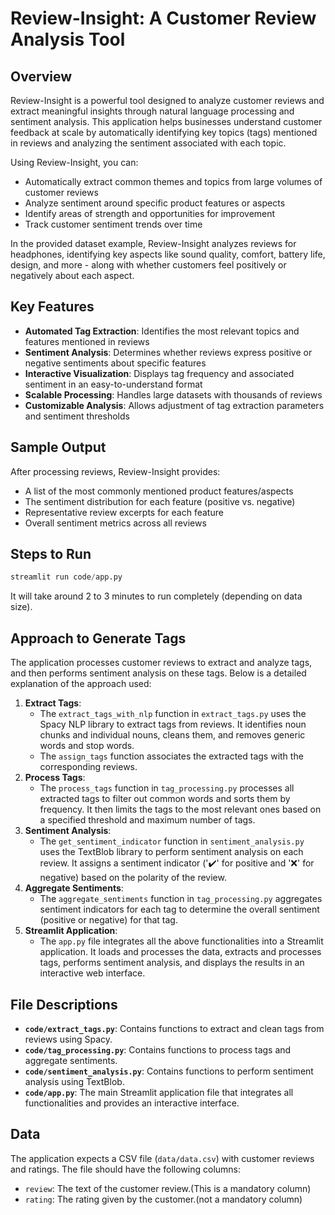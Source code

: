 # Review-Insight: A Customer Review Analysis Tool

## Overview

Review-Insight is a powerful tool designed to analyze customer reviews and extract meaningful insights through natural language processing and sentiment analysis. This application helps businesses understand customer feedback at scale by automatically identifying key topics (tags) mentioned in reviews and analyzing the sentiment associated with each topic.

Using Review-Insight, you can:

* Automatically extract common themes and topics from large volumes of customer reviews
* Analyze sentiment around specific product features or aspects
* Identify areas of strength and opportunities for improvement
* Track customer sentiment trends over time

In the provided dataset example, Review-Insight analyzes reviews for headphones, identifying key aspects like sound quality, comfort, battery life, design, and more - along with whether customers feel positively or negatively about each aspect.

## Key Features

* **Automated Tag Extraction**: Identifies the most relevant topics and features mentioned in reviews
* **Sentiment Analysis**: Determines whether reviews express positive or negative sentiments about specific features
* **Interactive Visualization**: Displays tag frequency and associated sentiment in an easy-to-understand format
* **Scalable Processing**: Handles large datasets with thousands of reviews
* **Customizable Analysis**: Allows adjustment of tag extraction parameters and sentiment thresholds

## Sample Output

After processing reviews, Review-Insight provides:

* A list of the most commonly mentioned product features/aspects
* The sentiment distribution for each feature (positive vs. negative)
* Representative review excerpts for each feature
* Overall sentiment metrics across all reviews

## Steps to Run

``` python
streamlit run code/app.py
```

It will take around 2 to 3 minutes to run completely (depending on data size).

## Approach to Generate Tags

The application processes customer reviews to extract and analyze tags, and then performs sentiment analysis on these tags. Below is a detailed explanation of the approach used:

1. **Extract Tags**:
    * The `extract_tags_with_nlp` function in `extract_tags.py` uses the Spacy NLP library to extract tags from reviews. It identifies noun chunks and individual nouns, cleans them, and removes generic words and stop words.
    * The `assign_tags` function associates the extracted tags with the corresponding reviews.
2. **Process Tags**:
    * The `process_tags` function in `tag_processing.py` processes all extracted tags to filter out common words and sorts them by frequency. It then limits the tags to the most relevant ones based on a specified threshold and maximum number of tags.
3. **Sentiment Analysis**:
    * The `get_sentiment_indicator` function in `sentiment_analysis.py` uses the TextBlob library to perform sentiment analysis on each review. It assigns a sentiment indicator ('✔️' for positive and '❌' for negative) based on the polarity of the review.
4. **Aggregate Sentiments**:
    * The `aggregate_sentiments` function in `tag_processing.py` aggregates sentiment indicators for each tag to determine the overall sentiment (positive or negative) for that tag.
5. **Streamlit Application**:
    * The `app.py` file integrates all the above functionalities into a Streamlit application. It loads and processes the data, extracts and processes tags, performs sentiment analysis, and displays the results in an interactive web interface.

## File Descriptions

* <b>`code/extract_tags.py`</b>: Contains functions to extract and clean tags from reviews using Spacy.
* <b>`code/tag_processing.py`</b>: Contains functions to process tags and aggregate sentiments.
* <b>`code/sentiment_analysis.py`</b>: Contains functions to perform sentiment analysis using TextBlob.
* <b>`code/app.py`</b>: The main Streamlit application file that integrates all functionalities and provides an interactive interface.

## Data

The application expects a CSV file (`data/data.csv`) with customer reviews and ratings. The file should have the following columns:

* `review`: The text of the customer review.(This is a mandatory column)
* `rating`: The rating given by the customer.(not a mandatory column)